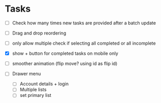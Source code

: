 # Tasks

- [ ] Check how many times new tasks are provided after a batch update

- [ ] Drag and drop reordering

- [ ] only allow multiple check if selecting all completed or all incomplete

- [x] show + button for completed tasks on mobile only

- [ ] smoother animation (flip move? using id as flip id)

- [ ] Drawer menu
  - [ ] Account details + login
  - [ ] Multiple lists
  - [ ] set primary list
